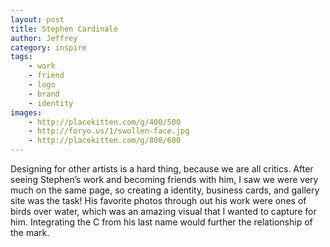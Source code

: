 ```yaml
---
layout: post
title: Stephen Cardinale
author: Jeffrey
category: inspire
tags:
    - work
    - friend
    - logo
    - brand
    - identity
images:
    - http://placekitten.com/g/400/500
    - http://foryo.us/1/swollen-face.jpg
    - http://placekitten.com/g/800/600
---
```


Designing for other artists is a hard thing, because we are all critics. After seeing Stephen’s work and becoming friends with him, I saw we were very much on the same page, so creating a identity, business cards, and gallery site was the task! His favorite photos through out his work were ones of birds over water, which was an amazing visual that I wanted to capture for him. Integrating the C from his last name would further the relationship of the mark.
